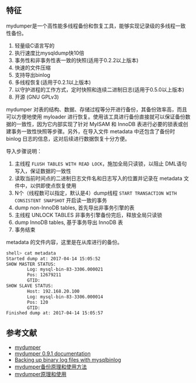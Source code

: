 
## 特征

mydumper是一个高性能多线程备份和恢复工具，能够实现记录级的多线程一致性备份。

1. 轻量级C语言写的
2. 执行速度比mysqldump快10倍
3. 事务性和非事务性表一致的快照(适用于0.2.2以上版本)
4. 快速的文件压缩
5. 支持导出binlog
6. 多线程恢复(适用于0.2.1以上版本)
7. 以守护进程的工作方式，定时快照和连续二进制日志(适用于0.5.0以上版本)
8. 开源 (GNU GPLv3)

mydumper 对表的结构、数据、存储过程等分开进行备份，其备份效率高，而且可以方便地使用 myloader 进行恢复。使用该工具进行备份直接就可以保证备份数据的一致性，因为它内部实现了针对 MyISAM 和 InnoDB 表进行必要的锁表或创建事务一致性快照等步骤。另外，在导入文件 metadata 中还包含了备份时 binlog 日志的信息，这对后续进行数据恢复十分方便。

导入步骤说明：

1. 主线程 `FLUSH TABLES WITH READ LOCK`，施加全局只读锁，以阻止 DML语句写入，保证数据的一致性
2. 读取当前时间点的二进制日志文件名和日志写入的位置并记录在 metadata 文件中，以供即使点恢复使用
3. N个（线程数可以指定，默认是4）dump线程 `START TRANSACTION WITH CONSISTENT SNAPSHOT` 开启读一致的事务
4. dump non-InnoDB tables, 首先导出非事务引擎的表
5. 主线程 UNLOCK TABLES 非事务引擎备份完后，释放全局只读锁
6. dump InnoDB tables, 基于事务导出 InnoDB 表
7. 事务结束

metadata 的文件内容，这里是在从库进行的备份。

```sh
shell> cat metadata 
Started dump at: 2017-04-14 15:05:52
SHOW MASTER STATUS:
        Log: mysql-bin-83-3306.000021
        Pos: 12679211
        GTID:
SHOW SLAVE STATUS:
        Host: 192.168.20.100
        Log: mysql-bin-83-3306.000014
        Pos: 120
        GTID:
Finished dump at: 2017-04-14 15:05:57
```



## 参考文献

- [mydumper](https://github.com/maxbube/mydumper)
- [mydumper 0.9.1 documentation](http://lira.no-ip.org:8080/doc/mydumper-doc/html/index.html#)
- [Backing up binary log files with mysqlbinlog](https://www.percona.com/blog/2012/01/18/backing-up-binary-log-files-with-mysqlbinlog/)
- [mydumper备份原理和使用方法](https://www.cnblogs.com/linuxnote/p/3817698.html)
- [mydumper原理和使用](https://blog.csdn.net/mysqldba23/article/details/70171097)
